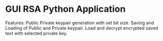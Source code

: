 # GUI RSA Python Application
Features: 
Public Private keypair generation with set bit size.
Saving and Loading of Public and Private keypair. 
Load and decrypt encrypted saved text with selected private key. 
